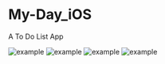 # My-Day_iOS
A To Do List App

![example]("https://raw.githubusercontent.com/LSQzzx/My-Day_iOS/main/1.png")
![example]("https://raw.githubusercontent.com/LSQzzx/My-Day_iOS/main/2.png")
![example]("https://raw.githubusercontent.com/LSQzzx/My-Day_iOS/main/3.png")
![example]("https://raw.githubusercontent.com/LSQzzx/My-Day_iOS/main/4.png")
